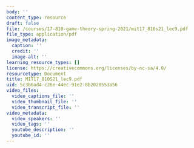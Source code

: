 ```yaml
---
body: ''
content_type: resource
draft: false
file: /courses/17-810-game-theory-spring-2021/mit17_810s21_lec9.pdf
file_type: application/pdf
image_metadata:
  caption: ''
  credit: ''
  image-alt: ''
learning_resource_types: []
license: https://creativecommons.org/licenses/by-nc-sa/4.0/
resourcetype: Document
title: MIT17_810S21_lec9.pdf
uid: 5c3b6ad4-c26e-44ec-91e2-8b2020553a56
video_files:
  video_captions_file: ''
  video_thumbnail_file: ''
  video_transcript_file: ''
video_metadata:
  video_speakers: ''
  video_tags: ''
  youtube_description: ''
  youtube_id: ''
---
```


